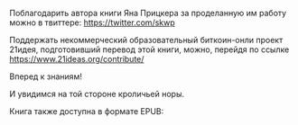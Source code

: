  

Поблагодарить автора книги Яна Прицкера за проделанную им работу можно в твиттере: <https://twitter.com/skwp>

Поддержать некоммерческий образовательный биткоин-онли проект 21идея, подготовивший перевод этой книги, можно, перейдя по ссылке <https://www.21ideas.org/contribute/>

Вперед к знаниям!

И увидимся на той стороне кроличьей норы.

Книга также доступна в формате EPUB:
